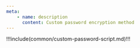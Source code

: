 ```yaml
---
meta:
    - name: description
      content: Custom password encryption method
---
```


!!!include(common/custom-password-script.md)!!!
